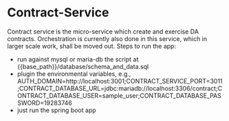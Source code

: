 # Contract-Service

Contract service is the micro-service which create and exercise DA contracts. Orchestration is currently also done in this service, which in larger scale work, shall be moved out.
Steps to run the app:
- run against mysql or maria-db the script at {{base_path}}/database/schema_and_data.sql
- plugin the  environmental variables, e.g., AUTH_DOMAIN=http://localhost:3001;CONTRACT_SERVICE_PORT=3011;CONTRACT_DATABASE_URL=jdbc:mariadb://localhost:3306/contract;CONTRACT_DATABASE_USER=sample_user;CONTRACT_DATABASE_PASSWORD=19283746
- just run the spring boot app
